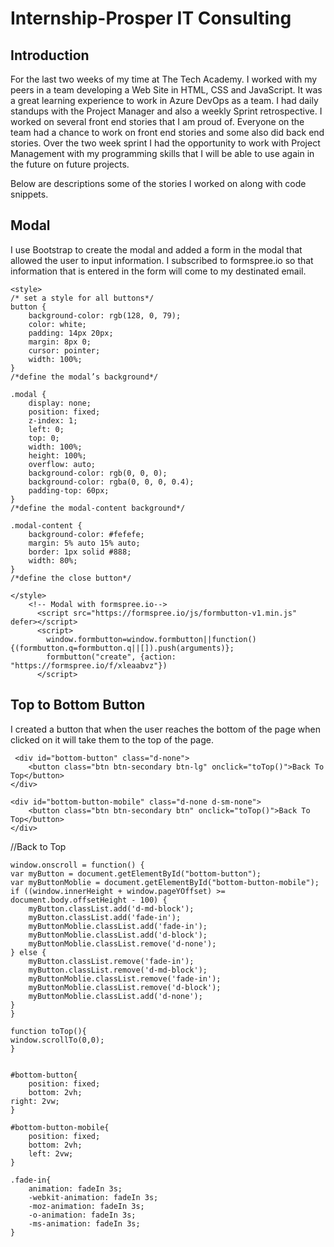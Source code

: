 # Internship-Prosper IT Consulting
## Introduction

For the last two weeks of my time at The Tech Academy. I worked with my peers in a team developing a Web Site in HTML, CSS and JavaScript. It was a great learning experience to work in Azure DevOps as a team. I had daily standups with the Project Manager and also a weekly Sprint retrospective. I worked on several front end stories that I am proud of. Everyone on the team had a chance to work on front end stories and some also did back end stories. Over the two week sprint I had the opportunity to work with Project Management with my programming skills that I will be able to use again in the future on future projects.

Below are descriptions some of the stories I worked on along with code snippets.

## Modal

I use Bootstrap to create the modal and added a form in the modal that allowed the user to input information. I subscribed to formspree.io so that information that is entered in the form will come to my destinated email.
	

    <style>
    /* set a style for all buttons*/
	button {
		background-color: rgb(128, 0, 79);
		color: white;
		padding: 14px 20px;
		margin: 8px 0;
		cursor: pointer;
		width: 100%;
	}
    /*define the modal’s background*/
	
	.modal {
		display: none;
		position: fixed;
		z-index: 1;
		left: 0;
		top: 0;
		width: 100%;
		height: 100%;
		overflow: auto;
		background-color: rgb(0, 0, 0);
		background-color: rgba(0, 0, 0, 0.4);
		padding-top: 60px;
	}
	/*define the modal-content background*/
	
	.modal-content {
		background-color: #fefefe;
		margin: 5% auto 15% auto;
		border: 1px solid #888;
		width: 80%;
	}
	/*define the close button*/
	
  	</style>    
      	<!-- Modal with formspree.io-->
          <script src="https://formspree.io/js/formbutton-v1.min.js" defer></script>
          <script>
            window.formbutton=window.formbutton||function(){(formbutton.q=formbutton.q||[]).push(arguments)};
            formbutton("create", {action: "https://formspree.io/f/xleaabvz"})
          </script>


## Top to Bottom Button

I created a button that when the user reaches the bottom of the page when clicked on it will take them to the top of the page. 

     <div id="bottom-button" class="d-none">
        <button class="btn btn-secondary btn-lg" onclick="toTop()">Back To Top</button>
    </div>

    <div id="bottom-button-mobile" class="d-none d-sm-none">
        <button class="btn btn-secondary btn" onclick="toTop()">Back To Top</button>
    </div>


//Back to Top

	window.onscroll = function() {
  	var myButton = document.getElementById("bottom-button");
  	var myButtonMoblie = document.getElementById("bottom-button-mobile");
  	if ((window.innerHeight + window.pageYOffset) >= document.body.offsetHeight - 100) {                            
      	myButton.classList.add('d-md-block');
      	myButton.classList.add('fade-in');
      	myButtonMoblie.classList.add('fade-in');
      	myButtonMoblie.classList.add('d-block');
     	myButtonMoblie.classList.remove('d-none');
  	} else {
      	myButton.classList.remove('fade-in');
      	myButton.classList.remove('d-md-block');
      	myButtonMoblie.classList.remove('fade-in');
      	myButtonMoblie.classList.remove('d-block');
      	myButtonMoblie.classList.add('d-none');
  	}
	}

	function toTop(){
  	window.scrollTo(0,0);
	}


	#bottom-button{
    	position: fixed;
    	bottom: 2vh;
	right: 2vw;
	}

	#bottom-button-mobile{
    	position: fixed;
    	bottom: 2vh;
    	left: 2vw;
	}

	.fade-in{
    	animation: fadeIn 3s;
    	-webkit-animation: fadeIn 3s;
    	-moz-animation: fadeIn 3s;
    	-o-animation: fadeIn 3s;
    	-ms-animation: fadeIn 3s;
	}
